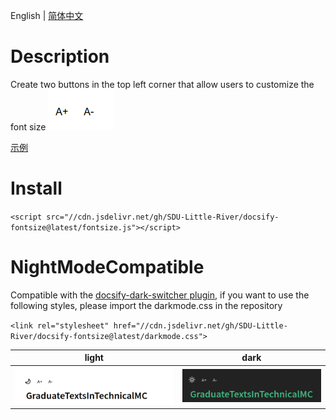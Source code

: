 English | [简体中文](./readme_cn.md)
# Description
Create two buttons in the top left corner that allow users to customize the font size
![img.png](img.png)

[示例](https://techmc.wiki/#/)

# Install
`<script src="//cdn.jsdelivr.net/gh/SDU-Little-River/docsify-fontsize@latest/fontsize.js"></script>`

# NightModeCompatible
Compatible with the [docsify-dark-switcher plugin](https://github.com/LIGMATV/docsify-dark-switcher), if you want to use the following styles, please import the darkmode.css in the repository

`<link rel="stylesheet" href="//cdn.jsdelivr.net/gh/SDU-Little-River/docsify-fontsize@latest/darkmode.css">`

| light                   | dark                    |
|-------------------------|-------------------------|
| ![img_2.png](img_2.png) | ![img_1.png](img_1.png) |